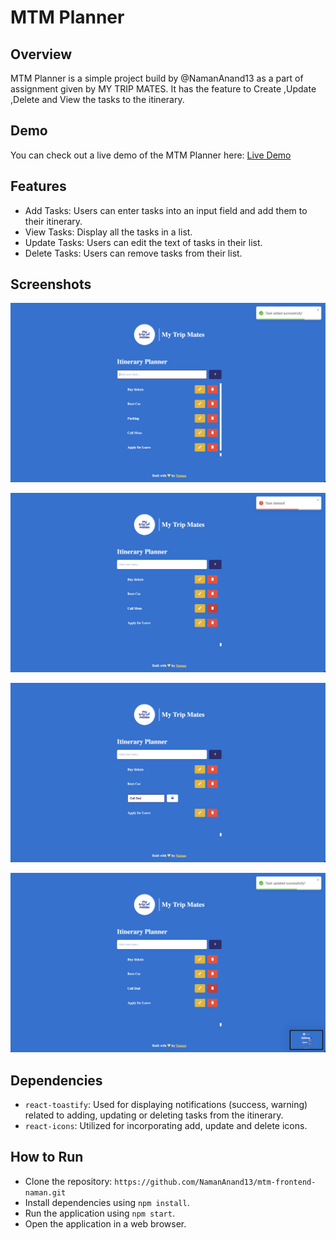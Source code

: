 # MTM Planner

## Overview
MTM Planner is a simple project build by @NamanAnand13 as a part of assignment given by MY TRIP MATES. 
It has the feature to Create ,Update ,Delete and View the tasks to the itinerary.

## Demo
You can check out a live demo of the MTM Planner here: [Live Demo](https://mtm-planner-naman.netlify.app/)

## Features
- Add Tasks: Users can enter tasks into an input field and add them to their itinerary.
- View Tasks: Display all the tasks in a list.
- Update Tasks: Users can edit the text of tasks in their list.
- Delete Tasks: Users can remove tasks from their list.

## Screenshots
![Add a Task](/public/add.png)

![Delete a Task](/public/delete.png)

![Update a Task](/public/update.png)

![Task Updated](/public/updated.png)

## Dependencies
- `react-toastify`: Used for displaying notifications (success, warning) related to adding, updating or deleting tasks from the itinerary.
- `react-icons`: Utilized for incorporating add, update and delete icons.

## How to Run
- Clone the repository: `https://github.com/NamanAnand13/mtm-frontend-naman.git`
- Install dependencies using `npm install`.
- Run the application using `npm start`.
- Open the application in a web browser.


